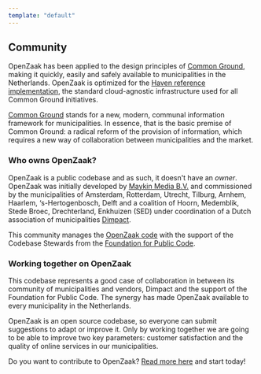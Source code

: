 ```yaml
---
template: "default"
---
```


## Community

OpenZaak has been applied to the design principles of [Common Ground](https://www.commonground.nl), making it quickly, easily and safely available to municipalities in the Netherlands. OpenZaak is optimized for the [Haven reference implementation](https://haven.commonground.nl), the standard cloud-agnostic infrastructure used for all Common Ground initiatives.

[Common Ground](https://www.commonground.nl) stands for a new, modern, communal information framework for municipalities. In essence, that is the basic premise of Common Ground: a radical reform of the provision of information, which requires a new way of collaboration between municipalities and the market.

### Who owns OpenZaak?

OpenZaak is a public codebase and as such, it doesn't have an *owner*. OpenZaak was initially developed by [Maykin Media B.V.](https://www.maykinmedia.nl) and commissioned by the municipalities of Amsterdam, Rotterdam, Utrecht, Tilburg, Arnhem, Haarlem, ‘s-Hertogenbosch, Delft and a coalition of Hoorn, Medemblik, Stede Broec, Drechterland, Enkhuizen (SED) under coordination of a Dutch association of municipalities [Dimpact](https://www.dimpact.nl).

This community manages the [OpenZaak code](https://github.com/open-zaak) with the support of the Codebase Stewards from the [Foundation for Public Code](https://publiccode.net).

### Working together on OpenZaak

This codebase represents a good case of collaboration in between its community of municipalities and vendors, Dimpact and the support of the Foundation for Public Code. The synergy has made OpenZaak available to every municipality in the Netherlands.

OpenZaak is an open source codebase, so everyone can submit suggestions to adapt or improve it. Only by working together we are going to be able to improve two key parameters: customer satisfaction and the quality of online services in our municipalities.

Do you want to contribute to OpenZaak? [Read more here](/en/using-openzaak/) and start today!

